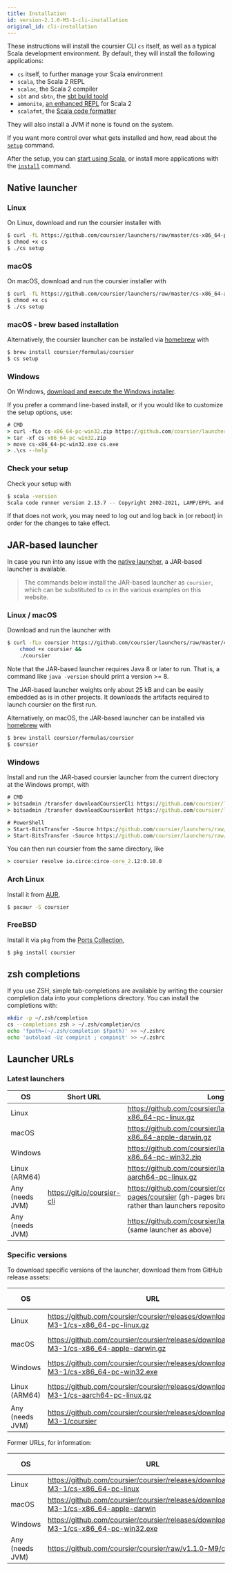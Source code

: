 ```yaml
---
title: Installation
id: version-2.1.0-M3-1-cli-installation
original_id: cli-installation
---
```


These instructions will install the coursier CLI `cs` itself, as well as a typical Scala development environment.
By default, they will install the following applications:

- `cs` itself, to further manage your Scala environment
- `scala`, the Scala 2 REPL
- `scalac`, the Scala 2 compiler
- `sbt` and `sbtn`, the [sbt build toold](https://www.scala-sbt.org/)
- `ammonite`, [an enhanced REPL](https://ammonite.io/) for Scala 2
- `scalafmt`, the [Scala code formatter](https://scalameta.org/scalafmt/)

They will also install a JVM if none is found on the system.

If you want more control over what gets installed and how, read about the [`setup`](cli-setup.md) command.

After the setup, you can [start using Scala](https://docs.scala-lang.org/scala3/getting-started.html#create-a-hello-world-project-with-sbt), or install more applications with the [`install`](cli-install.md) command.

## Native launcher

### Linux

On Linux, download and run the coursier installer with

```bash
$ curl -fL https://github.com/coursier/launchers/raw/master/cs-x86_64-pc-linux.gz | gzip -d > cs
$ chmod +x cs
$ ./cs setup
```

### macOS

On macOS, download and run the coursier installer with

```bash
$ curl -fL https://github.com/coursier/launchers/raw/master/cs-x86_64-apple-darwin.gz | gzip -d > cs
$ chmod +x cs
$ ./cs setup
```

### macOS - brew based installation

Alternatively, the coursier launcher can be installed via [homebrew](https://brew.sh) with
```bash
$ brew install coursier/formulas/coursier
$ cs setup
```

### Windows

On Windows, [download and execute the Windows installer](https://github.com/coursier/launchers/raw/master/cs-x86_64-pc-win32.zip).

If you prefer a command line-based install, or if you would like to customize the setup options, use:

```bat
# CMD
> curl -fLo cs-x86_64-pc-win32.zip https://github.com/coursier/launchers/raw/master/cs-x86_64-pc-win32.zip
> tar -xf cs-x86_64-pc-win32.zip
> move cs-x86_64-pc-win32.exe cs.exe
> .\cs --help
```

### Check your setup

Check your setup with

```bash
$ scala -version
Scala code runner version 2.13.7 -- Copyright 2002-2021, LAMP/EPFL and Lightbend, Inc.
```

If that does not work, you may need to log out and log back in (or reboot) in order for the changes to take effect.

## JAR-based launcher

In case you run into any issue with the [native launcher](#native-launcher),
a JAR-based launcher is available.

> The commands below install the JAR-based launcher as `coursier`, which can be
substituted to `cs` in the various examples on this website.

### Linux / macOS

Download and run the launcher with
```bash
$ curl -fLo coursier https://github.com/coursier/launchers/raw/master/coursier &&
    chmod +x coursier &&
    ./coursier
```

Note that the JAR-based launcher requires Java 8 or later to run.
That is, a command like `java -version` should print a version >= 8.

The JAR-based launcher weights only about 25 kB and can be easily embedded
as is in other projects.
It downloads the artifacts required to launch coursier on the first run.

Alternatively, on macOS, the JAR-based launcher can be installed via [homebrew](https://brew.sh) with
```bash
$ brew install coursier/formulas/coursier
$ coursier
```

### Windows

Install and run the JAR-based coursier launcher from the current directory at the Windows prompt, with
```bat
# CMD
> bitsadmin /transfer downloadCoursierCli https://github.com/coursier/launchers/raw/master/coursier "%cd%\coursier"
> bitsadmin /transfer downloadCoursierBat https://github.com/coursier/launchers/raw/master/coursier.bat "%cd%\coursier.bat"

# PowerShell
> Start-BitsTransfer -Source https://github.com/coursier/launchers/raw/master/coursier -Destination coursier
> Start-BitsTransfer -Source https://github.com/coursier/launchers/raw/master/coursier.bat -Destination coursier.bat
```

You can then run coursier from the same directory, like
```bat
> coursier resolve io.circe:circe-core_2.12:0.10.0
```

### Arch Linux

Install it from [AUR](https://aur.archlinux.org/packages/coursier/),
```bash
$ pacaur -S coursier
```

### FreeBSD

Install it via `pkg` from the [Ports Collection](https://www.freshports.org/devel/coursier/),
```bash
$ pkg install coursier
```

## zsh completions

If you use ZSH, simple tab-completions are available by writing the
coursier completion data into your completions directory.
You can install the completions with:
```bash
mkdir -p ~/.zsh/completion
cs --completions zsh > ~/.zsh/completion/cs
echo 'fpath=(~/.zsh/completion $fpath)' >> ~/.zshrc
echo 'autoload -Uz compinit ; compinit' >> ~/.zshrc
```

## Launcher URLs

### Latest launchers

|OS|Short URL|Long URL|
|-|-|-|
|Linux| |<https://github.com/coursier/launchers/raw/master/cs-x86_64-pc-linux.gz>|
|macOS| |<https://github.com/coursier/launchers/raw/master/cs-x86_64-apple-darwin.gz>|
|Windows| |<https://github.com/coursier/launchers/raw/master/cs-x86_64-pc-win32.zip>|
|Linux (ARM64)| |<https://github.com/coursier/launchers/raw/master/cs-aarch64-pc-linux.gz>|
|Any (needs JVM)|<https://git.io/coursier-cli>|<https://github.com/coursier/coursier/raw/gh-pages/coursier> (gh-pages branch of coursier repository rather than launchers repository)|
|Any (needs JVM)| |<https://github.com/coursier/launchers/raw/master/coursier> (same launcher as above)|

### Specific versions

To download specific versions of the launcher, download them from GitHub release
assets:

|OS|URL|Since version|
|-|-|-|
|Linux|<https://github.com/coursier/coursier/releases/download/v2.1.0-M3-1/cs-x86_64-pc-linux.gz>|`2.0.16-158-gbdc8669f9`|
|macOS|<https://github.com/coursier/coursier/releases/download/v2.1.0-M3-1/cs-x86_64-apple-darwin.gz>|`2.0.16-158-gbdc8669f9`|
|Windows|<https://github.com/coursier/coursier/releases/download/v2.1.0-M3-1/cs-x86_64-pc-win32.exe>|`2.0.16-158-gbdc8669f9`|
|Linux (ARM64)|<https://github.com/coursier/coursier/releases/download/v2.1.0-M3-1/cs-aarch64-pc-linux.gz>|`2.0.16-158-gbdc8669f9`|
|Any (needs JVM)|<https://github.com/coursier/coursier/releases/download/v2.1.0-M3-1/coursier>|`1.1.0-M9`|

Former URLs, for information:

|OS|URL|Since version|Up to version|
|-|-|-|-|
|Linux|<https://github.com/coursier/coursier/releases/download/v2.1.0-M3-1/cs-x86_64-pc-linux>|`2.0.0-RC3-1`|`2.0.16`|
|macOS|<https://github.com/coursier/coursier/releases/download/v2.1.0-M3-1/cs-x86_64-apple-darwin>|`2.0.0-RC3-1`|`2.0.16`|
|Windows|<https://github.com/coursier/coursier/releases/download/v2.1.0-M3-1/cs-x86_64-pc-win32.exe>|`2.0.0-RC6`|`2.0.16`|
|Any (needs JVM)|<https://github.com/coursier/coursier/raw/v1.1.0-M9/coursier>| |`1.1.0-M9`|
